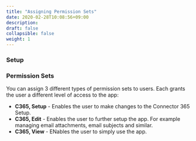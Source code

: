 ```yaml
---
title: "Assigning Permission Sets"
date: 2020-02-28T10:08:56+09:00
description: 
draft: false
collapsible: false
weight: 1
---
```

### Setup

### Permission Sets
You can assign 3 different types of permission sets to users. Each grants the user a different level of access to the app:

- **C365, Setup** - Enables the user to make changes to the Connector 365 Setup.
- **C365, Edit** - Enables the user to further setup the app. For example managing email attachments, email subjects and similar.
- **C365, View** - ENables the user to simply use the app.
